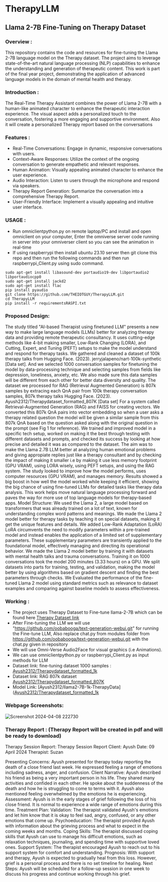 # TherapyLLM
## Llama 2-7B Fine-Tuning on Therapy Dataset

### Overview :

This repository contains the code and resources for fine-tuning the Llama 2-7B language model on the Therapy dataset. The project aims to leverage state-of-the-art natural language processing (NLP) capabilities to enhance the understanding and generation of therapeutic content. This work is part of the final year project, demonstrating the application of advanced language models in the domain of mental health and therapy.

### Introduction :

The Real-Time Therapy Assistant combines the power of Llama 2-7B with a human-like animated character to enhance the therapeutic interaction experience. The visual aspect adds a personalized touch to the conversation, fostering a more engaging and supportive environment. Also it will create a personalized Therapy report based on the conversations

### Features :
* Real-Time Conversations: Engage in dynamic, responsive conversations with users.
* Context-Aware Responses: Utilize the context of the ongoing conversation to generate empathetic and relevant responses.
* Human Animation: Visually appealing animated character to enhance the user experience.
* Audio Interaction: Listen to users through the microphone and respond via speakers.
* Therapy Report Generation: Summarize the conversation into a comprehensive Therapy Report.
* User-Friendly Interface: Implement a visually appealing and intuitive user interface.

### USAGE :
* Run omniclientpython.py on remote laptop/PC and install and open omniclient on your computer, Enter the omniverse server code running in server into your omniverser client so you can see the animation in real-time
* If using raspberrypi then install ubuntu 23.10 server then git clone this repo and then run the following commands and then run raspberrypi_Client.py using sudo command.
```
sudo apt-get install libasound-dev portaudio19-dev libportaudio2 libportaudiocpp0
sudo apt-get install jackd2
sudo apt-get install flac
pip install pyaudio
git clone https://github.com/THEIOTGUY/TherapyLLM.git
cd TherapyLLM
pip install -r requirementsRASPI.txt
```
### Proposed Design:
The study titled "AI-based Therapist using finetuned LLM" presents a new way to make large language models (LLMs) better for analyzing therapy data and providing remote therapeutic consultancy. It uses cutting-edge methods like 4-bit making smaller, Low-Rank Changing (LORA), and Cutting, Expert, and Tuning (PEFT) setups to make the model understand and respond for therapy tasks. We gathered and cleaned a dataset of 100k therapy talks from Hugging Face. (2023). jerryjalapeno/nart-100k-synthetic [Data set]. And we selected 1000 conversation samples for finetuning the model by data-processing technique and selecting samples from fields like depression, loneliness, anxiety, etc. We also made sure this data samples will be different from each other for better data diversity and quality. The dataset we processed for RAG (Retrieval Augmented Generation) is 807k samples by extracing each QnA pair from 100k therapy conversation samples, 807k therapy talks Hugging Face. (2023). Ayush2312/Therapydataset_formatted_807K [Data set] For a system called Retrieval-Augmented Generation (RAG) and FAISS for creating vectors. We converted this 807k QnA pairs into vector embedding so when a user asks a therapy related question the model will be given a similar sample from this 807k QnA based on the question asked along with the original question in the prompt (see Fig 1 for reference). We trained and improved model in a specific tech setup, worked on making it the best through testing with different datasets and prompts, and checked its success by looking at how precise and detailed it was as compared to the dataset. The aim was to make the Llama 2.7B LLM better at analyzing human emotional problems and giving appropiate replies just like a therapy consultant and by checking the impact of making it smaller i.e by making it use less memory footprint (GPU VRAM), using LORA wisely, using PEFT setups, and using the RAG system. The study looked to improve how the model performs, uses computer resources (GPU VRAM), and manages memory. Results showed a big boost in how well the model worked while keeping it efficient, showing the big chance of using fine-tuned LLMs for detailed tasks like therapy data analysis. This work helps move natural language processing forward and paves the way for more use of top language models for therapy-based apps. Model Structure: We used the Llama 2, a large model based on transformers that was already trained on a lot of text, known for understanding complex word patterns and meanings. We made the Llama 2 model better for therapy tasks by teaching it on special datasets, making it get the unique features and details. We added Low-Rank Adaptation (LoRA) LoRA circumvents the need to modify parameters within a pre-trained model and instead enables the application of a limited set of supplementary parameters. These supplementary parameters are transiently applied to the foundational model, effectively managing and directing its operational behavior. We made the Llama 2 model better by training it with datasets with mental health talks and trauma conversations. Training it on 1000 conversations took the model 200 minutes (3.33 hours) on a GPU. We split datasets into parts for training, testing, and validation, making the model better by using algorithms based on gradient descent and finding the best parameters through checks. We Evaluated the performance of the fine-tuned Llama 2 model using standard metrics such as relevance to dataset examples and comparing against baseline models to assess effectiveness.

### Working :
* The project uses Therapy Dataset to Fine-tune llama-2-7B which can be found here  [Therapy Dataset link](https://huggingface.co/datasets/Ayush2312/Therapydataset_formatted)
* After Fine-tuning the LLM we will use "https://github.com/oobabooga/text-generation-webui.git" for running the Fine-tune LLM, Also replace chat.py from modules folder from https://github.com/oobabooga/text-generation-webui.git with the chat.py given in repository
* We will use Omni-Verse Audio2Face for visual graphics (i.e Animations).
* We can use omniclientpython.py or raspberrypi_Client.py as input methods for LLM
* Dataset link: fine-tuning dataset 1000 samples : [Ayush2312/Therapydataset_formatted_1k]([Ayush2312/Therapydataset_formatted_1k](https://huggingface.co/datasets/Ayush2312/Therapydataset_formatted_1k))
* Dataset link: RAG 807k dataset [Ayush2312/Therapydataset_formatted_807K]([Ayush2312/Therapydataset_formatted_1k](https://huggingface.co/datasets/Ayush2312/Therapydataset_formatted_807K))
* Model Link: [Ayush2312/llama2-7B-1k-TherapyData]([Ayush2312/Therapydataset_formatted_1k]([https://huggingface.co/datasets/Ayush2312/Therapydataset_formatted_807K](https://huggingface.co/Ayush2312/llama2-7B-1k-TherapyData))
  
### Webpage Screenshots:

![Screenshot 2024-04-08 222730](https://github.com/THEIOTGUY/TherapyLLM/assets/102857010/9929f10b-e838-4547-8429-323e19ebcc3b)

### Therapy Report : (Therapy Report will be created in pdf and will be ready to download)

Therapy Session Report:
Therapy Session Report
Client: Ayush
Date: 09 April 2024
Therapist: Suzan

Presenting Concerns: Ayush presented for therapy today reporting the death of a close friend last week. He expressed feeling a range of emotions including sadness, anger, and confusion.
Client Narrative: Ayush described his friend as being a very important person in his life. They shared many activities and confided in each other. He spoke about the suddenness of the death and how he is struggling to come to terms with it. Ayush also mentioned feeling overwhelmed by the emotions he is experiencing.
Assessment: Ayush is in the early stages of grief following the loss of his close friend. It is normal to experience a wide range of emotions during this time.
Treatment Plan:
Validation: The therapist validated Ayush's emotions and let him know that it is okay to feel sad, angry, confused, or any other emotions that come up.
Psychoeducation: The therapist provided Ayush with information about the grieving process and what to expect in the coming weeks and months.
Coping Skills: The therapist discussed coping skills that Ayush can use to manage his difficult emotions, such as relaxation techniques, journaling, and spending time with supportive loved ones.
Support System: The therapist encouraged Ayush to reach out to his support system for comfort and understanding.
Prognosis: With support and therapy, Ayush is expected to gradually heal from this loss. However, grief is a personal process and there is no set timeline for healing.
Next Steps: Ayush will be scheduled for a follow-up session in one week to discuss his progress and continue working through his grief.






